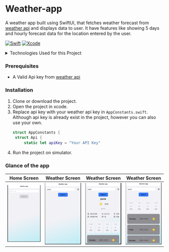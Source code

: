 # Weather-app<a name="readme-top"></a>
A weather app built using SwiftUI, that fetches weather forecast from [weather api][api-url] and displays data to user. It have features like showing 5 days and hourly forecast data for the location entered by the user.

[![Swift](https://img.shields.io/badge/swift-F54A2A?style=for-the-badge&logo=swift&logoColor=white)][Swift-url] [![Xcode](https://img.shields.io/badge/Xcode-007ACC?style=for-the-badge&logo=Xcode&logoColor=white)][Xcode-url]

<!-- Technologies Used for this Project -->
<details>
  <summary>Technologies Used for this Project</summary>
  <ol>
    <li>Swift</li>
    <li>SwiftUI Framework</li>
    <li>MVVM Architecture</li>
    <li>Combine Framework</li>
    <li>Json Decoding</li>
  </ol>
</details>

### Prerequisites

- A Valid Api key from [weather api][api-url]

### Installation

1. Clone or download the project.
2. Open the project in xcode.
3. Replace api key with your weather api key in `AppConstants.swift`. Although api key is already exist in the project, however you can also use your own.
   ```swift
   struct AppConstants {
    struct Api {
        static let apiKey = "Your API Key"
   ```
4. Run the project on simulator.

### Glance of the app

| Home Screen | Weather Screen | Weather Screen | Weather Screen |
| ------------- | ------------- | ------------- | ------------- |
| ![image alt](https://github.com/akshat3358/Weather-app/blob/main/1.png?raw=true) | ![image alt](https://github.com/akshat3358/Weather-app/blob/main/2.png?raw=true) | ![image alt](https://github.com/akshat3358/Weather-app/blob/main/3.png?raw=true) |  ![image alt](https://github.com/akshat3358/Weather-app/blob/main/4.png?raw=true) |


[Swift-url]: https://docs.swift.org/swift-book/
[Xcode-url]: https://developer.apple.com/xcode/
[api-url]: https://www.weatherapi.com/
